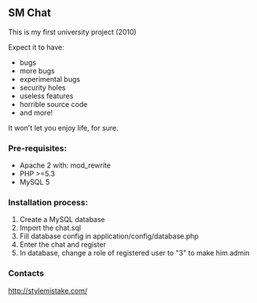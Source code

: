 ## SM Chat

This is my first university project (2010)

Expect it to have:

* bugs
* more bugs
* experimental bugs
* security holes
* useless features
* horrible source code
* and more!

It won't let you enjoy life, for sure.


### Pre-requisites:

* Apache 2 with: mod_rewrite
* PHP >=5.3
* MySQL 5


### Installation process:

1. Create a MySQL database
2. Import the chat.sql
3. Fill database config in application/config/database.php
4. Enter the chat and register
5. In database, change a role of registered user to "3" to make him admin


### Contacts

http://stylemistake.com/
